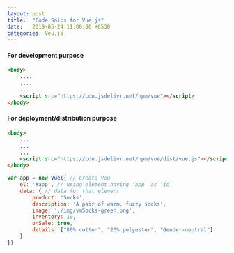```yaml
---
layout: post
title:  "Code Snips for Vue.js"
date:   2019-05-24 11:00:00 +0530
categories: Veu.js
---
```


#### For development purpose

```html
<body>
	....
	....
	....
	<script src="https://cdn.jsdelivr.net/npm/vue"></script>
</body>
```

#### For deployment/distribution purpose

```html
<body>
	...
	...
	...
	<script src="https://cdn.jsdelivr.net/npm/vue/dist/vue.js"></script>
</body>
```

```js
var app = new Vue({ // Create Veu
	el: '#app', // using element having 'app' as 'id'
	data: { // data for that element
		product: 'Socks',
		description: 'A pair of warm, fuzzy socks',
		image: './img/vmSocks-green.png',
		inventory: 10,
		onSale: true,
        details: ["80% cotton", "20% polyester", "Gender-neutral"]
	}
})
```
